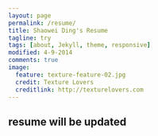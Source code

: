 ```yaml
---
layout: page
permalink: /resume/
title: Shaowei Ding's Resume
tagline: try
tags: [about, Jekyll, theme, responsive]
modified: 4-9-2014
comments: true
image:
  feature: texture-feature-02.jpg
  credit: Texture Lovers
  creditlink: http://texturelovers.com
---
```


## resume will be updated
